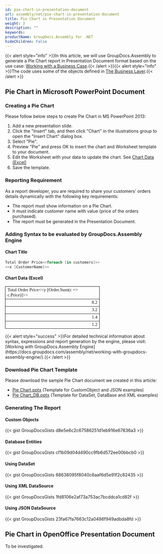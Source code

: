 ```yaml
---
id: pie-chart-in-presentation-document
url: assembly/net/pie-chart-in-presentation-document
title: Pie Chart in Presentation Document
weight: 3
description: ""
keywords: 
productName: GroupDocs.Assembly for .NET
hideChildren: False
---
```

{{< alert style="info" >}}In this article, we will use GroupDocs.Assembly to generate a Pie Chart report in Presentation Document format based on the use case: [Working with a Business Case](https://docs.groupdocs.com/assembly/net/working-with-a-business-case/).{{< /alert >}}{{< alert style="info" >}}The code uses some of the objects defined in [The Business Layer](https://docs.groupdocs.com/assembly/net/the-business-layer/).{{< /alert >}}

## Pie Chart in Microsoft PowerPoint Document

### Creating a Pie Chart

Please follow below steps to create Pie Chart in MS PowerPoint 2013:

1.  Add a new presentation slide.
2.  Click the "Insert" tab, and then click "Chart" in the illustrations group to open the "Insert Chart" dialog box.
3.  Select "Pie".
4.  Preview "Pie" and press OK to insert the chart and Worksheet template to your document.
5.  Edit the Worksheet with your data to update the chart. See [Chart Data (Excel)](https://docs.groupdocs.com/assembly/net/pie-chart-in-presentation-document/#adding-syntax-to-be-evaluated-by-groupdocsassembly-engine)
6.  Save the template.

### Reporting Requirement

As a report developer, you are required to share your customers' orders details dynamically with the following key requirements:

*   The report must show information on a Pie Chart.
*   It must indicate customer name with value (price of the orders purchased).
*   The report must be generated in the Presentation Document.

### Adding Syntax to be evaluated by GroupDocs.Assembly Engine

#### Chart Title

```csharp
Total Order Price<<foreach [in customers]>>
<<x [CustomerName]>>
```

#### Chart Data (Excel)

<table cellspacing="0" cellpadding="0" style="border-collapse: collapse; margin-left: 0pt;"><tbody><tr style="height: 15pt;"><td style="border-bottom-color: rgb(0, 0, 0); border-bottom-style: solid; border-bottom-width: 0.75pt; border-left-color: rgb(0, 0, 0); border-left-style: solid; border-left-width: 0.75pt; border-right-color: rgb(0, 0, 0); border-right-style: solid; border-right-width: 0.75pt; border-top-color: rgb(0, 0, 0); border-top-style: solid; border-top-width: 0.75pt; padding-left: 5.03pt; padding-right: 5.03pt; vertical-align: top; width: 219.6pt;"><p style="margin-top: 0pt; margin-right: 0pt; margin-bottom: 0pt; margin-left: 0pt;"><span style="font-family: Calibri; font-size: 11pt;">Total Order Price&lt;&lt;y [</span><span style="font-family: Calibri; font-size: 11pt;">Order.Sum</span><span style="font-family: Calibri; font-size: 11pt;">(c =&gt; </span><span style="font-family: Calibri; font-size: 11pt;">c.Price</span><span style="font-family: Calibri; font-size: 11pt;">)]&gt;&gt;</span></p></td></tr><tr style="height: 15pt;"><td style="border-bottom-color: rgb(0, 0, 0); border-bottom-style: solid; border-bottom-width: 0.75pt; border-left-color: rgb(0, 0, 0); border-left-style: solid; border-left-width: 0.75pt; border-right-color: rgb(0, 0, 0); border-right-style: solid; border-right-width: 0.75pt; border-top-color: rgb(0, 0, 0); border-top-style: solid; border-top-width: 0.75pt; padding-left: 5.03pt; padding-right: 5.03pt; vertical-align: top; width: 219.6pt;"><p style="margin-top: 0pt; margin-right: 0pt; margin-bottom: 0pt; margin-left: 0pt; text-align: right;"><span style="font-family: Calibri; font-size: 11pt;">8.2</span></p></td></tr><tr style="height: 15pt;"><td style="border-bottom-color: rgb(0, 0, 0); border-bottom-style: solid; border-bottom-width: 0.75pt; border-left-color: rgb(0, 0, 0); border-left-style: solid; border-left-width: 0.75pt; border-right-color: rgb(0, 0, 0); border-right-style: solid; border-right-width: 0.75pt; border-top-color: rgb(0, 0, 0); border-top-style: solid; border-top-width: 0.75pt; padding-left: 5.03pt; padding-right: 5.03pt; vertical-align: top; width: 219.6pt;"><p style="margin-top: 0pt; margin-right: 0pt; margin-bottom: 0pt; margin-left: 0pt; text-align: right;"><span style="font-family: Calibri; font-size: 11pt;">3.2</span></p></td></tr><tr style="height: 15pt;"><td style="border-bottom-color: rgb(0, 0, 0); border-bottom-style: solid; border-bottom-width: 0.75pt; border-left-color: rgb(0, 0, 0); border-left-style: solid; border-left-width: 0.75pt; border-right-color: rgb(0, 0, 0); border-right-style: solid; border-right-width: 0.75pt; border-top-color: rgb(0, 0, 0); border-top-style: solid; border-top-width: 0.75pt; padding-left: 5.03pt; padding-right: 5.03pt; vertical-align: top; width: 219.6pt;"><p style="margin-top: 0pt; margin-right: 0pt; margin-bottom: 0pt; margin-left: 0pt; text-align: right;"><span style="font-family: Calibri; font-size: 11pt;">1.4</span></p></td></tr><tr style="height: 15pt;"><td style="border-bottom-color: rgb(0, 0, 0); border-bottom-style: solid; border-bottom-width: 0.75pt; border-left-color: rgb(0, 0, 0); border-left-style: solid; border-left-width: 0.75pt; border-right-color: rgb(0, 0, 0); border-right-style: solid; border-right-width: 0.75pt; border-top-color: rgb(0, 0, 0); border-top-style: solid; border-top-width: 0.75pt; padding-left: 5.03pt; padding-right: 5.03pt; vertical-align: top; width: 219.6pt;"><p style="margin-top: 0pt; margin-right: 0pt; margin-bottom: 0pt; margin-left: 0pt; text-align: right;"><span style="font-family: Calibri; font-size: 11pt;">1.2</span></p></td></tr></tbody></table>
{{< alert style="success" >}}For detailed technical information about syntax, expressions and report generation by the engine, please visit: [Working with GroupDocs.Assembly Engine](https://docs.groupdocs.com/assembly/net/working-with-groupdocs-assembly-engine/).{{< /alert >}}

### Download Pie Chart Template

Please download the sample Pie Chart document we created in this article:

*   [Pie Chart.pptx](https://github.com/groupdocsassembly/GroupDocs_Assembly_NET/blob/master/Examples/Data/Source/Presentation%20Templates/Pie%20Chart.pptx?raw=true) (Template for CustomObject and JSON examples) 
*   [Pie Chart\_DB.pptx](https://github.com/groupdocsassembly/GroupDocs_Assembly_NET/blob/master/Examples/Data/Source/Presentation%20Templates/Pie%20Chart_DB.pptx?raw=true) (Template for DataSet, DataBase and XML examples)

### Generating The Report

#### Custom Objects

{{< gist GroupDocsGists d8e5e6c2c67586251d1eb916e67836a3 >}}



#### Database Entities

{{< gist GroupDocsGists cf1b09d04d490cc9fb6d572ee00bbcb0 >}}



#### Using DataSet

{{< gist GroupDocsGists 68638095f8040c6aaf6d5e91f2c82435 >}}



#### Using XML DataSource

{{< gist GroupDocsGists 1fd8106e2af73a753ac7bcddca1cd82f >}}



#### Using JSON DataSource

{{< gist GroupDocsGists 23fa67fa7663c12a0486f949adbda8fd >}}



## Pie Chart in OpenOffice Presentation Document

To be investigated.
